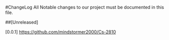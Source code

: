 #ChangeLog
All Notable changes to our project must be documented in this file.

##[Unreleased]

[0.0.1] https://github.com/mindstormer2000/Cs-2810